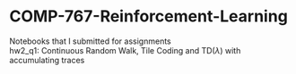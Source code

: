 # COMP-767-Reinforcement-Learning
Notebooks that I submitted for assignments \
hw2_q1: Continuous Random Walk, Tile Coding and TD($\lambda$) with accumulating traces
